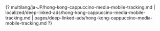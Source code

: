 {? multilang/ja-JP/hong-kong-cappuccino-media-mobile-tracking.md | localized/deep-linked-ads/hong-kong-cappuccino-media-mobile-tracking.md | pages/deep-linked-ads/hong-kong-cappuccino-media-mobile-tracking.md ?}
